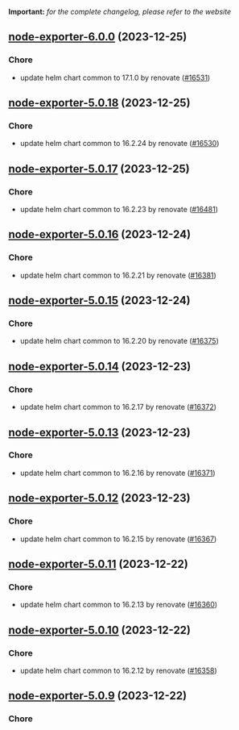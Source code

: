 **Important:**
*for the complete changelog, please refer to the website*




## [node-exporter-6.0.0](https://github.com/truecharts/charts/compare/node-exporter-5.0.18...node-exporter-6.0.0) (2023-12-25)

### Chore

- update helm chart common to 17.1.0 by renovate ([#16531](https://github.com/truecharts/charts/issues/16531))
  
  


## [node-exporter-5.0.18](https://github.com/truecharts/charts/compare/node-exporter-5.0.17...node-exporter-5.0.18) (2023-12-25)

### Chore

- update helm chart common to 16.2.24 by renovate ([#16530](https://github.com/truecharts/charts/issues/16530))
  
  


## [node-exporter-5.0.17](https://github.com/truecharts/charts/compare/node-exporter-5.0.16...node-exporter-5.0.17) (2023-12-25)

### Chore

- update helm chart common to 16.2.23 by renovate ([#16481](https://github.com/truecharts/charts/issues/16481))
  
  


## [node-exporter-5.0.16](https://github.com/truecharts/charts/compare/node-exporter-5.0.15...node-exporter-5.0.16) (2023-12-24)

### Chore

- update helm chart common to 16.2.21 by renovate ([#16381](https://github.com/truecharts/charts/issues/16381))
  
  


## [node-exporter-5.0.15](https://github.com/truecharts/charts/compare/node-exporter-5.0.14...node-exporter-5.0.15) (2023-12-24)

### Chore

- update helm chart common to 16.2.20 by renovate ([#16375](https://github.com/truecharts/charts/issues/16375))
  
  


## [node-exporter-5.0.14](https://github.com/truecharts/charts/compare/node-exporter-5.0.13...node-exporter-5.0.14) (2023-12-23)

### Chore

- update helm chart common to 16.2.17 by renovate ([#16372](https://github.com/truecharts/charts/issues/16372))
  
  


## [node-exporter-5.0.13](https://github.com/truecharts/charts/compare/node-exporter-5.0.12...node-exporter-5.0.13) (2023-12-23)

### Chore

- update helm chart common to 16.2.16 by renovate ([#16371](https://github.com/truecharts/charts/issues/16371))
  
  


## [node-exporter-5.0.12](https://github.com/truecharts/charts/compare/node-exporter-5.0.11...node-exporter-5.0.12) (2023-12-23)

### Chore

- update helm chart common to 16.2.15 by renovate ([#16367](https://github.com/truecharts/charts/issues/16367))
  
  


## [node-exporter-5.0.11](https://github.com/truecharts/charts/compare/node-exporter-5.0.10...node-exporter-5.0.11) (2023-12-22)

### Chore

- update helm chart common to 16.2.13 by renovate ([#16360](https://github.com/truecharts/charts/issues/16360))
  
  


## [node-exporter-5.0.10](https://github.com/truecharts/charts/compare/node-exporter-5.0.9...node-exporter-5.0.10) (2023-12-22)

### Chore

- update helm chart common to 16.2.12 by renovate ([#16358](https://github.com/truecharts/charts/issues/16358))
  
  


## [node-exporter-5.0.9](https://github.com/truecharts/charts/compare/node-exporter-5.0.8...node-exporter-5.0.9) (2023-12-22)

### Chore
